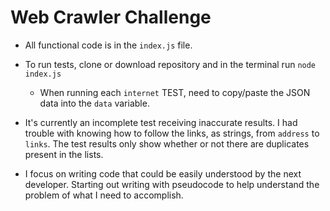 # Web Crawler Challenge

- All functional code is in the `index.js` file.

- To run tests, clone or download repository and in the terminal run `node index.js`

  - When running each `internet` TEST, need to copy/paste the JSON data into the `data` variable.

- It's currently an incomplete test receiving inaccurate results. I had trouble with knowing how to follow the links, as strings, from `address` to `links`. The test results only show whether or not there are duplicates present in the lists.

- I focus on writing code that could be easily understood by the next developer. Starting out writing with pseudocode to help understand the problem of what I need to accomplish.
